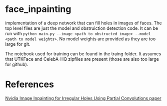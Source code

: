 # face_inpainting
implementation of a deep network that can fill holes in images of faces. The top level files are just the model and obstruiction detection code. It can be run with `python main.py --image <path to obstructed image> --model <path to model weights>`. No model weights are provided as they are too large for git. 

The notebook used for training can be found in the traing folder. It assumes that UTKFace and CelebA-HQ zipfiles are present (those are also too large for github).

# References

[Nvidia Image Inpainting for Irregular Holes Using Partial Convolutions paper](https://arxiv.org/pdf/1804.07723.pdf)
